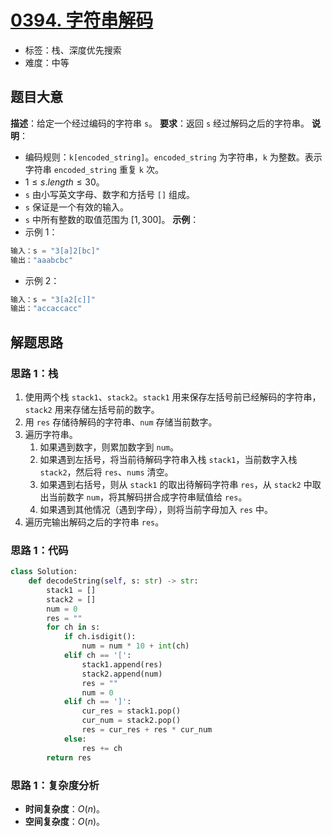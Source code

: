 # [0394. 字符串解码](https://leetcode.cn/problems/decode-string/)
- 标签：栈、深度优先搜索
- 难度：中等
## 题目大意
**描述**：给定一个经过编码的字符串 `s`。
**要求**：返回 `s` 经过解码之后的字符串。
**说明**：
- 编码规则：`k[encoded_string]`。`encoded_string` 为字符串，`k` 为整数。表示字符串 `encoded_string` 重复 `k` 次。
- $1 \le s.length \le 30$。
- `s` 由小写英文字母、数字和方括号 `[]` 组成。
- `s` 保证是一个有效的输入。
- `s` 中所有整数的取值范围为 $[1, 300]$。
**示例**：
- 示例 1：
```python
输入：s = "3[a]2[bc]"
输出："aaabcbc"
```
- 示例 2：
```python
输入：s = "3[a2[c]]"
输出："accaccacc"
```
## 解题思路
### 思路 1：栈
1. 使用两个栈 `stack1`、`stack2`。`stack1` 用来保存左括号前已经解码的字符串，`stack2` 用来存储左括号前的数字。
2. 用 `res` 存储待解码的字符串、`num` 存储当前数字。
3. 遍历字符串。
   1. 如果遇到数字，则累加数字到 `num`。
   2. 如果遇到左括号，将当前待解码字符串入栈 `stack1`，当前数字入栈 `stack2`，然后将 `res`、`nums` 清空。
   3. 如果遇到右括号，则从 `stack1` 的取出待解码字符串 `res`，从 `stack2` 中取出当前数字 `num`，将其解码拼合成字符串赋值给 `res`。
   4. 如果遇到其他情况（遇到字母），则将当前字母加入 `res` 中。
4. 遍历完输出解码之后的字符串 `res`。
### 思路 1：代码
```python
class Solution:
    def decodeString(self, s: str) -> str:
        stack1 = []
        stack2 = []
        num = 0
        res = ""
        for ch in s:
            if ch.isdigit():
                num = num * 10 + int(ch)
            elif ch == '[':
                stack1.append(res)
                stack2.append(num)
                res = ""
                num = 0
            elif ch == ']':
                cur_res = stack1.pop()
                cur_num = stack2.pop()
                res = cur_res + res * cur_num
            else:
                res += ch
        return res
```
### 思路 1：复杂度分析
- **时间复杂度**：$O(n)$。
- **空间复杂度**：$O(n)$。
